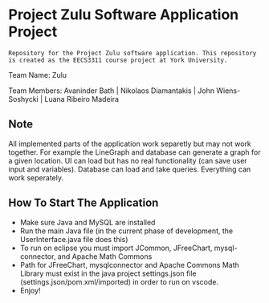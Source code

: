 # Project Zulu Software Application Project
	Repository for the Project Zulu software application. This repository is created as the EECS3311 course project at York University.

Team Name: Zulu

Team Members: Avaninder Bath | Nikolaos Diamantakis | John Wiens-Soshycki | Luana Ribeiro Madeira

## Note 
All implemented parts of the application work separetly but may not work together.  For example
the LineGraph and database can generate a graph for a given location. UI can load but has no real functionality
(can save user input and variables).  Database can load and take queries. Everything can work seperately.



## How To Start The Application
- Make sure Java and MySQL are installed
- Run the main Java file (in the current phase of development, the UserInterface.java file does this)
- To run on eclipse you must import JCommon, JFreeChart, mysql-connector, and Apache Math Commons
- Path for JFreeChart, mysqlconnector and Apache Commons Math Library must exist in the java project settings.json file (settings.json/pom.xml/imported) in order to run on vscode.
- Enjoy!
